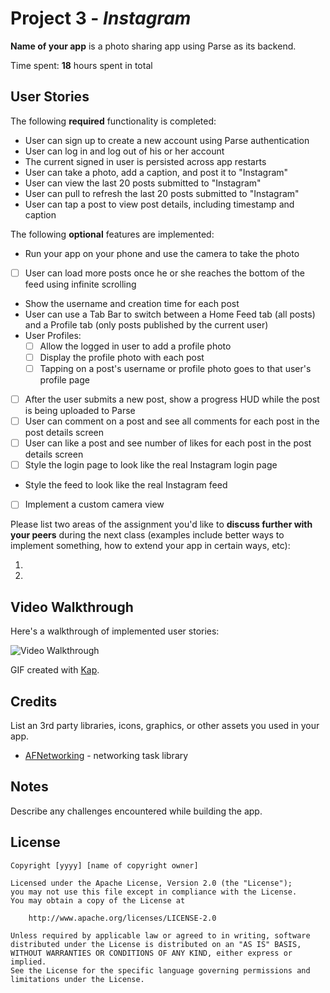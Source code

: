 # Project 3 - *Instagram*

**Name of your app** is a photo sharing app using Parse as its backend.

Time spent: **18** hours spent in total

## User Stories

The following **required** functionality is completed:

- User can sign up to create a new account using Parse authentication
- User can log in and log out of his or her account
- The current signed in user is persisted across app restarts
- User can take a photo, add a caption, and post it to "Instagram"
- User can view the last 20 posts submitted to "Instagram"
- User can pull to refresh the last 20 posts submitted to "Instagram"
- User can tap a post to view post details, including timestamp and caption

The following **optional** features are implemented:

- Run your app on your phone and use the camera to take the photo
- [ ] User can load more posts once he or she reaches the bottom of the feed using infinite scrolling
- Show the username and creation time for each post
- User can use a Tab Bar to switch between a Home Feed tab (all posts) and a Profile tab (only posts published by the current user)
- User Profiles:
  - [ ] Allow the logged in user to add a profile photo
  - [ ] Display the profile photo with each post
  - [ ] Tapping on a post's username or profile photo goes to that user's profile page
- [ ] After the user submits a new post, show a progress HUD while the post is being uploaded to Parse
- [ ] User can comment on a post and see all comments for each post in the post details screen
- [ ] User can like a post and see number of likes for each post in the post details screen
- [ ] Style the login page to look like the real Instagram login page
- Style the feed to look like the real Instagram feed
- [ ] Implement a custom camera view

Please list two areas of the assignment you'd like to **discuss further with your peers** during the next class (examples include better ways to implement something, how to extend your app in certain ways, etc):

1.
2.

## Video Walkthrough

Here's a walkthrough of implemented user stories:

<img src='http://i.imgur.com/link/to/your/gif/file.gif' title='Video Walkthrough' width='' alt='Video Walkthrough' />

GIF created with [Kap](https://getkap.co/).

## Credits

List an 3rd party libraries, icons, graphics, or other assets you used in your app.

- [AFNetworking](https://github.com/AFNetworking/AFNetworking) - networking task library

## Notes

Describe any challenges encountered while building the app.

## License

    Copyright [yyyy] [name of copyright owner]

    Licensed under the Apache License, Version 2.0 (the "License");
    you may not use this file except in compliance with the License.
    You may obtain a copy of the License at

        http://www.apache.org/licenses/LICENSE-2.0

    Unless required by applicable law or agreed to in writing, software
    distributed under the License is distributed on an "AS IS" BASIS,
    WITHOUT WARRANTIES OR CONDITIONS OF ANY KIND, either express or implied.
    See the License for the specific language governing permissions and
    limitations under the License.
